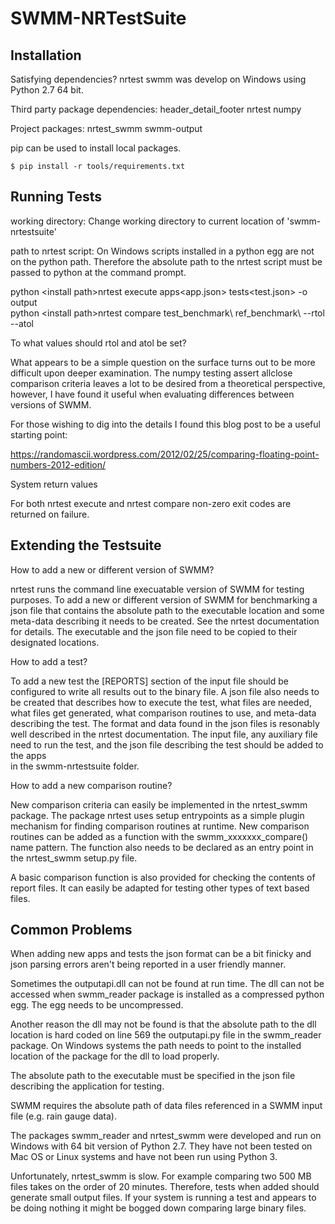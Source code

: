
SWMM-NRTestSuite
================

Installation
------------

Satisfying dependencies?
nrtest swmm was develop on Windows using Python 2.7 64 bit.  

Third party package dependencies:
header_detail_footer
nrtest 
numpy 

Project packages: 
nrtest_swmm
swmm-output


pip can be used to install local packages. 

	$ pip install -r tools/requirements.txt


Running Tests 
-------------

working directory: 
Change working directory to current location of 'swmm-nrtestsuite'

path to nrtest script:
On Windows scripts installed in a python egg are not on the python path. Therefore the 
absolute path to the nrtest script must be passed to python at the command prompt. 
 

python <install path\>nrtest execute apps\<app.json> tests\<test.json> -o output\
python <install path\>nrtest compare test_benchmark\ ref_benchmark\ --rtol --atol
 

To what values should rtol and atol be set? 

What appears to be a simple question on the surface turns out to be more difficult upon deeper 
examination. The numpy testing assert allclose comparison criteria leaves a lot to be desired from 
a theoretical perspective, however, I have found it useful when evaluating differences between 
versions of SWMM.  

For those wishing to dig into the details I found this blog post to be a useful starting point:

https://randomascii.wordpress.com/2012/02/25/comparing-floating-point-numbers-2012-edition/


System return values

For both nrtest execute and nrtest compare non-zero exit codes are returned on failure. 


Extending the Testsuite
-----------------------

How to add a new or different version of SWMM? 

nrtest runs the command line execuatable version of SWMM for testing purposes. To add a new 
or different version of SWMM for benchmarking a json file that contains the absolute path 
to the executable location and some meta-data describing it needs to be created. See the nrtest
documentation for details. The executable and the json file need to be copied to their 
designated locations. 


How to add a test? 

To add a new test the [REPORTS] section of the input file should be configured to write 
all results out to the binary file. A json file also needs to be created that describes how 
to execute the test, what files are needed, what files get generated, what comparison 
routines to use, and meta-data describing the test. The format and data found in the json 
files is resonably well described in the nrtest documentation. The input file, any auxiliary
file need to run the test, and the json file describing the test should be added to the apps\
in the swmm-nrtestsuite folder.


How to add a new comparison routine? 

New comparison criteria can easily be implemented in the nrtest_swmm package. The package
nrtest uses setup entrypoints as a simple plugin mechanism for finding comparison routines
at runtime. New comparison routines can be added as a function with the swmm_xxxxxxx_compare() 
name pattern. The function also needs to be declared as an entry point in the nrtest_swmm 
setup.py file. 

A basic comparison function is also provided for checking the contents of report files. It can
easily be adapted for testing other types of text based files.  


Common Problems
---------------

When adding new apps and tests the json format can be a bit finicky and json parsing errors 
aren't being reported in a user friendly manner. 

Sometimes the outputapi.dll can not be found at run time. The dll can not be accessed when 
swmm_reader package is installed as a compressed python egg. The egg needs to be uncompressed. 

Another reason the dll may not be found is that the absolute path to the dll location is 
hard coded on line 569 the outputapi.py file in the swmm_reader package. On Windows systems 
the path needs to point to the installed location of the package for the dll to load properly. 

The absolute path to the executable must be specified in the json file describing the application
for testing. 

SWMM requires the absolute path of data files referenced in a SWMM input file (e.g. rain gauge data). 

The packages swmm_reader and nrtest_swmm were developed and run on Windows with 64 bit version 
of Python 2.7. They have not been tested on Mac OS or Linux systems and have not been run using 
Python 3. 

Unfortunately, nrtest_swmm is slow. For example comparing two 500 MB files takes on the order 
of 20 minutes. Therefore, tests when added should generate small output files. If your system 
is running a test and appears to be doing nothing it might be bogged down comparing large 
binary files. 
